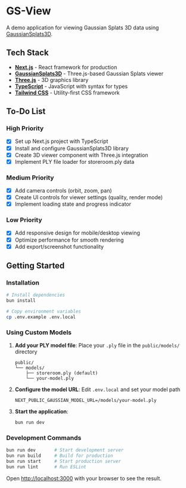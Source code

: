 # GS-View

A demo application for viewing Gaussian Splats 3D data using [GaussianSplats3D](https://github.com/mkkellogg/GaussianSplats3D).

## Tech Stack

- **[Next.js](https://nextjs.org/)** - React framework for production
- **[GaussianSplats3D](https://github.com/mkkellogg/GaussianSplats3D)** - Three.js-based Gaussian Splats viewer
- **[Three.js](https://threejs.org/)** - 3D graphics library
- **[TypeScript](https://www.typescriptlang.org/)** - JavaScript with syntax for types
- **[Tailwind CSS](https://tailwindcss.com/)** - Utility-first CSS framework

## To-Do List

### High Priority
- [x] Set up Next.js project with TypeScript
- [x] Install and configure GaussianSplats3D library
- [x] Create 3D viewer component with Three.js integration
- [x] Implement PLY file loader for storeroom.ply data

### Medium Priority
- [x] Add camera controls (orbit, zoom, pan)
- [x] Create UI controls for viewer settings (quality, render mode)
- [x] Implement loading state and progress indicator

### Low Priority
- [x] Add responsive design for mobile/desktop viewing
- [x] Optimize performance for smooth rendering
- [x] Add export/screenshot functionality

## Getting Started

### Installation

```bash
# Install dependencies
bun install

# Copy environment variables
cp .env.example .env.local
```

### Using Custom Models

1. **Add your PLY model file**: Place your `.ply` file in the `public/models/` directory
   ```
   public/
   └── models/
       ├── storeroom.ply (default)
       └── your-model.ply
   ```

2. **Configure the model URL**: Edit `.env.local` and set your model path
   ```env
   NEXT_PUBLIC_GAUSSIAN_MODEL_URL=/models/your-model.ply
   ```

3. **Start the application**:
   ```bash
   bun run dev
   ```

### Development Commands

```bash
bun run dev       # Start development server
bun run build     # Build for production
bun run start     # Start production server
bun run lint      # Run ESLint
```

Open [http://localhost:3000](http://localhost:3000) with your browser to see the result.
